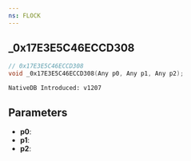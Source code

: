 ```yaml
---
ns: FLOCK
---
```

## _0x17E3E5C46ECCD308

```c
// 0x17E3E5C46ECCD308
void _0x17E3E5C46ECCD308(Any p0, Any p1, Any p2);
```

```
NativeDB Introduced: v1207
```

## Parameters
* **p0**:
* **p1**:
* **p2**:
